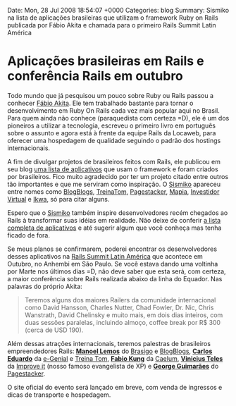 Date: Mon, 28 Jul 2008 18:54:07 +0000
Categories: blog
Summary: Sismiko na lista de aplicações brasileiras que utilizam o framework Ruby on Rails publicada por Fábio Akita e chamada para o primeiro Rails Summit Latin América

# Aplicações brasileiras em Rails e conferência Rails em outubro

Todo mundo que já pesquisou um pouco sobre Ruby ou Rails passou a conhecer [Fábio Akita][1]. Ele tem trabalhado bastante para tornar o desenvolvimento em Ruby On Rails cada vez mais popular aqui no Brasil. Para quem ainda não conhece (paraquedista com certeza =D), ele é um dos pioneiros a utilizar a tecnologia, escreveu o primeiro livro em português sobre o assunto e agora está à frente da equipe Rails da Locaweb, para oferecer uma hospedagem de qualidade seguindo o padrão dos hostings internacionais.

A fim de divulgar projetos de brasileiros feitos com Rails, ele publicou em seu blog [uma lista de aplicativos][2] que usam o framework e foram criados por brasileiros. Fico muito agradecido por ter um projeto citado entre outros tão importantes e que me serviram como inspiração. O [Sismiko][3] apareceu entre nomes como [BlogBlogs][4], [TreinaTom][5], [Pagestacker][6], [Mapia][7], [Investidor Virtual][8] e [Ikwa][9], só para citar alguns.

Espero que o [Sismiko][3] também inspire desenvolvedores recém chegados ao Rails à transformar suas idéias em realidade. Não deixe de conferir [a lista completa de aplicativos][2] e até sugerir algum que você conheça mas tenha ficado de fora.

Se meus planos se confirmarem, poderei encontrar os desenvolvedores desses aplicativos na [Rails Summit Latin América][10] que acontece em Outubro, no Anhembi em São Paulo. Se você estava dando uma voltinha por Marte nos últimos dias =D, não deve saber que esta será, com certeza, a maior conferência sobre Rails realizada abaixo da linha do Equador. Nas palavras do próprio Akita: 

> Teremos alguns dos maiores Railers da comunidade internacional como David Hansson, Charles Nutter, Chad Fowler, Dr. Nic, Chris Wanstrath, David Chelinsky e muito mais, em dois dias inteiros, com duas sessões paralelas, incluindo almoço, coffee break por R$ 300 (cerca de USD 190).

Além dessas atrações internacionais, teremos palestras de brasileiros empreendedores Rails: [**Manoel Lemos**][4] do [Brasigo][11] e [BlogBlogs][4], [**Carlos Eduardo**][12] da [e-Genial][13] e [Treina Tom][5], [**Fabio Kung**][14] da [Caelum][15], [**Vinicius Teles**][16] da [Improve it][16] (nosso famoso evangelista de XP) e [**George Guimarães**][17] do [Pagestacker][18].

O site oficial do evento será lançado em breve, com venda de ingressos e dicas 
de transporte e hospedagem.



[1]: http://www.akitaonrails.com
[2]: http://www.akitaonrails.com/2008/7/27/brazilian-rails-websites (Brazilian Rails Websites)
[3]: http://www.sismiko.com (Sismiko, eventos no Brasil)
[4]: http://blogblogs.com.br/
[5]: http://www.treinatom.com.br
[6]: http://pagestacker.com/
[7]: http://www.mapia.com.br/
[8]: http://www.investidorvirtual.com/
[9]: http://www.ikwa.com.br/
[10]: http://www.akitaonrails.com/2008/7/13/rails-summit-latin-america-2008
[11]: http://www.brasigo.com.br/
[12]: http://www.treinatom.com.br/
[13]: http://www.egenial.com.br/
[14]: http://fabiokung.com/
[15]: http://www.caelum.com.br/
[16]: http://www.improveit.com.br/
[17]: http://www.pagestacker.com/br/about#george
[18]: http://www.pagestacker.com/

